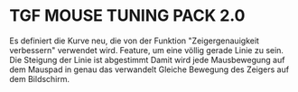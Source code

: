 # TGF MOUSE TUNING PACK 2.0
 Es definiert die Kurve neu, die von der Funktion "Zeigergenauigkeit verbessern" verwendet wird. Feature, um eine völlig gerade Linie zu sein. Die Steigung der Linie ist abgestimmt Damit wird jede Mausbewegung auf dem Mauspad in genau das verwandelt Gleiche Bewegung des Zeigers auf dem Bildschirm.

